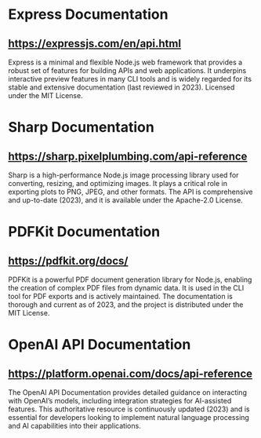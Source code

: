 # Express Documentation
## https://expressjs.com/en/api.html
Express is a minimal and flexible Node.js web framework that provides a robust set of features for building APIs and web applications. It underpins interactive preview features in many CLI tools and is widely regarded for its stable and extensive documentation (last reviewed in 2023). Licensed under the MIT License.

# Sharp Documentation
## https://sharp.pixelplumbing.com/api-reference
Sharp is a high-performance Node.js image processing library used for converting, resizing, and optimizing images. It plays a critical role in exporting plots to PNG, JPEG, and other formats. The API is comprehensive and up-to-date (2023), and it is available under the Apache-2.0 License.

# PDFKit Documentation
## https://pdfkit.org/docs/
PDFKit is a powerful PDF document generation library for Node.js, enabling the creation of complex PDF files from dynamic data. It is used in the CLI tool for PDF exports and is actively maintained. The documentation is thorough and current as of 2023, and the project is distributed under the MIT License.

# OpenAI API Documentation
## https://platform.openai.com/docs/api-reference
The OpenAI API Documentation provides detailed guidance on interacting with OpenAI’s models, including integration strategies for AI-assisted features. This authoritative resource is continuously updated (2023) and is essential for developers looking to implement natural language processing and AI capabilities into their applications.